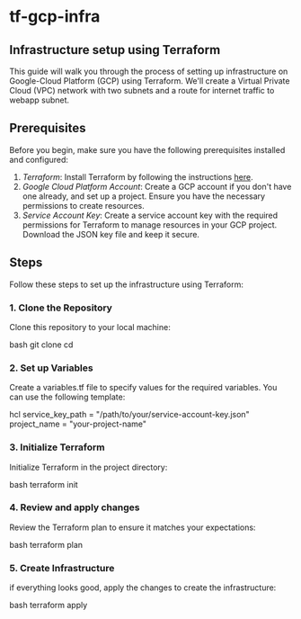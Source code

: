 # tf-gcp-infra

## Infrastructure setup using Terraform

This guide will walk you through the process of setting up infrastructure on Google-Cloud Platform (GCP) using Terraform. We'll create a Virtual Private Cloud (VPC) network with two subnets and a route for internet traffic to webapp subnet.

## Prerequisites

Before you begin, make sure you have the following prerequisites installed and configured:

1. *Terraform*: Install Terraform by following the instructions [here](https://learn.hashicorp.com/tutorials/terraform/install-cli).
2. *Google Cloud Platform Account*: Create a GCP account if you don't have one already, and set up a project. Ensure you have the necessary permissions to create resources.
3. *Service Account Key*: Create a service account key with the required permissions for Terraform to manage resources in your GCP project. Download the JSON key file and keep it secure.

## Steps

Follow these steps to set up the infrastructure using Terraform:

### 1. Clone the Repository

Clone this repository to your local machine:

bash
git clone <repository-url>
cd <repository-name>


### 2. Set up Variables

Create a variables.tf file to specify values for the required variables. You can use the following template:

hcl
service_key_path = "/path/to/your/service-account-key.json"
project_name     = "your-project-name"


### 3. Initialize Terraform

Initialize Terraform in the project directory:

bash
terraform init


### 4. Review and apply changes

Review the Terraform plan to ensure it matches your expectations:

bash
terraform plan


### 5. Create Infrastructure

if everything looks good, apply the changes to create the infrastructure:

bash
terraform apply

